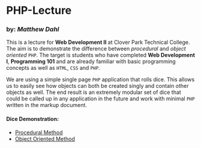 # PHP-Lecture
### by: _Matthew Dahl_

This is a lecture for __Web Development II__ at Clover Park Technical College. The aim is to demonstrate the difference between _procedural_ and _object oriented_ `PHP`. The target is students who have completed __Web Development I__, __Programming 101__ and are already familiar with basic programming concepts as well as `HTML`, `CSS` and `PHP`.

We are using a simple single page `PHP` application that rolls dice. This allows us to easily see how objects can both be created singly and contain other objects as well. The end result is an extremely modular set of dice that could be called up in any application in the future and work with minimal `PHP` written in the markup document.

#### Dice Demonstration:
- [Procedural Method][proc-method]
- [Object Oriented Method][oop-method]


[proc-method]: /procedural-method "Procedural Programming"
[oop-method]: /oop-method "Object Oriented Programming"
